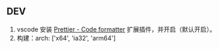## DEV

1. vscode 安装 [Prettier - Code formatter](https://marketplace.visualstudio.com/items?itemName=esbenp.prettier-vscode) 扩展插件，并开启（默认开启）。
2. 构建：arch: ['x64', 'ia32', 'arm64']
